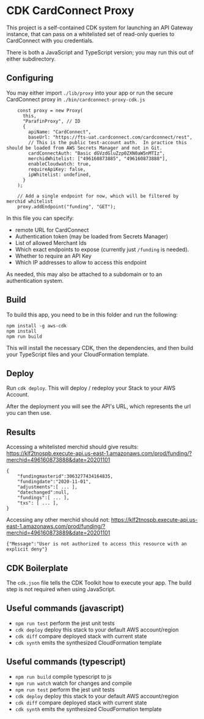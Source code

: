 # CDK CardConnect Proxy

This project is a self-contained CDK system for launching an API Gateway instance, that can pass on a whitelisted set of read-only queries to CardConnect with you credentials.

There is both a JavaScript and TypeScript version; you may run this out of either subdirectory.

## Configuring

You may either import `./lib/proxy` into your app or run the secure CardConnect proxy in `./bin/cardconnect-proxy-cdk.js`
```
    const proxy = new Proxy(
      this,
      "ParafinProxy", // ID
      {
        apiName: "CardConnect",
        baseUrl: "https://fts-uat.cardconnect.com/cardconnect/rest",
        // This is the public test-account auth.  In practice this should be loaded from AWS Secrets Manager and not in Git.
        cardConnectAuth: "Basic dGVzdGluZzp0ZXN0aW5nMTIz",
        merchidWhitelist: ["496160873885", "496160873888"],
        enableCloudwatch: true,
        requireApiKey: false,
        ipWhitelist: undefined,
      }
    );

    // Add a single endpoint for now, which will be filtered by merchid whitelist
    proxy.addEndpoint("funding", "GET");
```

In this file you can specify:

- remote URL for CardConnect
- Authentication token (may be loaded from Secrets Manager)
- List of allowed Merchant Ids
- Which exact endpoints to expose (currently just `/funding` is needed).
- Whether to require an API Key
- Which IP addresses to allow to access this endpoint

As needed, this may also be attached to a subdomain or to an authentication system.

## Build

To build this app, you need to be in this folder and run the following:

```
npm install -g aws-cdk
npm install
npm run build
```

This will install the necessary CDK, then the dependencies, and then build your TypeScript files and your CloudFormation template.

## Deploy

Run `cdk deploy`. This will deploy / redeploy your Stack to your AWS Account.

After the deployment you will see the API's URL, which represents the url you can then use.

## Results

Accessing a whitelisted merchid should give results:
https://klf2tnospb.execute-api.us-east-1.amazonaws.com/prod/funding/?merchid=496160873888&date=20201101

```
{
    "fundingmasterid":3063277434164835,
    "fundingdate":"2020-11-01",
    "adjustments":[ ... ],
    "datechanged":null,
    "fundings":[ ... ],
    "txs": [ ... ],
}
```

Accessing any other merchid should not:
https://klf2tnospb.execute-api.us-east-1.amazonaws.com/prod/funding/?merchid=496160873889&date=20201101

```
{"Message":"User is not authorized to access this resource with an explicit deny"}
```

## CDK Boilerplate

The `cdk.json` file tells the CDK Toolkit how to execute your app. The build step is not required when using JavaScript.

## Useful commands (javascript)

- `npm run test` perform the jest unit tests
- `cdk deploy` deploy this stack to your default AWS account/region
- `cdk diff` compare deployed stack with current state
- `cdk synth` emits the synthesized CloudFormation template

## Useful commands (typescript)

- `npm run build` compile typescript to js
- `npm run watch` watch for changes and compile
- `npm run test` perform the jest unit tests
- `cdk deploy` deploy this stack to your default AWS account/region
- `cdk diff` compare deployed stack with current state
- `cdk synth` emits the synthesized CloudFormation template
